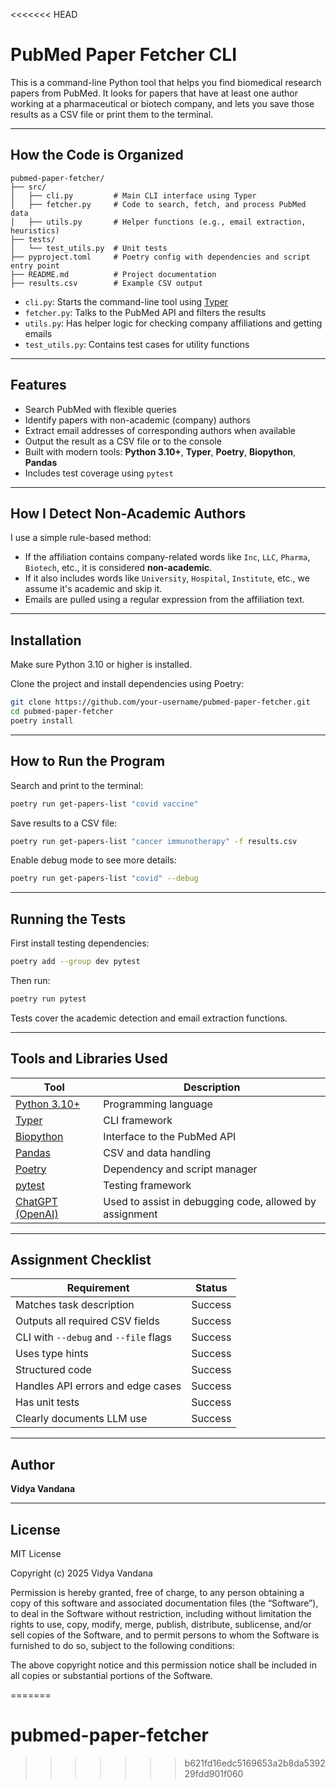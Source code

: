 <<<<<<< HEAD
# PubMed Paper Fetcher CLI

This is a command-line Python tool that helps you find biomedical research papers from PubMed. It looks for papers that have at least one author working at a pharmaceutical or biotech company, and lets you save those results as a CSV file or print them to the terminal.

---

## How the Code is Organized

```
pubmed-paper-fetcher/
├── src/
│   ├── cli.py         # Main CLI interface using Typer
│   ├── fetcher.py     # Code to search, fetch, and process PubMed data
│   ├── utils.py       # Helper functions (e.g., email extraction, heuristics)
├── tests/
│   └── test_utils.py  # Unit tests
├── pyproject.toml     # Poetry config with dependencies and script entry point
├── README.md          # Project documentation
├── results.csv        # Example CSV output
```

* `cli.py`: Starts the command-line tool using [Typer](https://typer.tiangolo.com)
* `fetcher.py`: Talks to the PubMed API and filters the results
* `utils.py`: Has helper logic for checking company affiliations and getting emails
* `test_utils.py`: Contains test cases for utility functions

---

## Features

* Search PubMed with flexible queries
* Identify papers with non-academic (company) authors
* Extract email addresses of corresponding authors when available
* Output the result as a CSV file or to the console
* Built with modern tools: **Python 3.10+**, **Typer**, **Poetry**, **Biopython**, **Pandas**
* Includes test coverage using `pytest`

---

## How I Detect Non-Academic Authors

I use a simple rule-based method:

* If the affiliation contains company-related words like `Inc`, `LLC`, `Pharma`, `Biotech`, etc., it is considered **non-academic**.
* If it also includes words like `University`, `Hospital`, `Institute`, etc., we assume it's academic and skip it.
* Emails are pulled using a regular expression from the affiliation text.

---

## Installation

Make sure Python 3.10 or higher is installed.

Clone the project and install dependencies using Poetry:

```bash
git clone https://github.com/your-username/pubmed-paper-fetcher.git
cd pubmed-paper-fetcher
poetry install
```

---

## How to Run the Program

Search and print to the terminal:

```bash
poetry run get-papers-list "covid vaccine"
```

Save results to a CSV file:

```bash
poetry run get-papers-list "cancer immunotherapy" -f results.csv
```

Enable debug mode to see more details:

```bash
poetry run get-papers-list "covid" --debug
```

---

## Running the Tests

First install testing dependencies:

```bash
poetry add --group dev pytest
```

Then run:

```bash
poetry run pytest
```

Tests cover the academic detection and email extraction functions.

---

## Tools and Libraries Used

| Tool                                           | Description                                                         |
| ---------------------------------------------- | ------------------------------------------------------------------- |
| [Python 3.10+](https://www.python.org/)        | Programming language                                                |
| [Typer](https://typer.tiangolo.com/)           | CLI framework                                                       |
| [Biopython](https://biopython.org/)            | Interface to the PubMed API                                         |
| [Pandas](https://pandas.pydata.org/)           | CSV and data handling                                               |
| [Poetry](https://python-poetry.org/)           | Dependency and script manager                                       |
| [pytest](https://docs.pytest.org/)             | Testing framework                                                   |
| [ChatGPT (OpenAI)](https://openai.com/chatgpt) | Used to assist in debugging code, allowed by assignment |

---

## Assignment Checklist


| Requirement                           | Status    |
| ------------------------------------- | --------- |
| Matches task description              | Success   |
| Outputs all required CSV fields       | Success   |
| CLI with `--debug` and `--file` flags | Success   |
| Uses type hints                       | Success   |
| Structured code                       | Success   |
| Handles API errors and edge cases     | Success   |
| Has unit tests                        | Success   |
| Clearly documents LLM use             | Success   |

---

## Author

**Vidya Vandana**

---

## License
MIT License

Copyright (c) 2025 Vidya Vandana

Permission is hereby granted, free of charge, to any person obtaining a copy
of this software and associated documentation files (the “Software”), to deal
in the Software without restriction, including without limitation the rights
to use, copy, modify, merge, publish, distribute, sublicense, and/or sell
copies of the Software, and to permit persons to whom the Software is
furnished to do so, subject to the following conditions:

The above copyright notice and this permission notice shall be included in all
copies or substantial portions of the Software.

=======
# pubmed-paper-fetcher
>>>>>>> b621fd16edc5169653a2b8da539229fdd901f060
